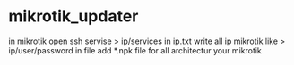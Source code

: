 # mikrotik_updater
in mikrotik open ssh servise > ip/services
in ip.txt write all ip mikrotik like > ip/user/password
in file add *.npk file for all architectur your mikrotik
